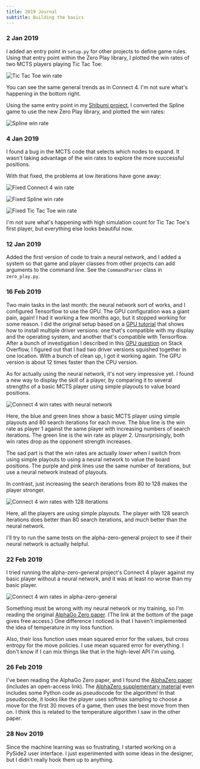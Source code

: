 ```yaml
---
title: 2019 Journal
subtitle: Building the basics
---
```


### 2 Jan 2019
I added an entry point in `setup.py` for other projects to define game rules.
Using that entry point within the Zero Play library, I plotted the win rates of
two MCTS players playing Tic Tac Toe:

![Tic Tac Toe win rate]

You can see the same general trends as in Connect 4. I'm not sure what's
happening in the bottom right.

Using the same entry point in my [Shibumi project], I converted the Spline game
to use the new Zero Play library, and plotted the win rates:

![Spline win rate]

[Tic Tac Toe win rate]: 2019/tictactoe-wins.png
[Shibumi project]: https://github.com/donkirkby/shibumi-games
[Spline win rate]: 2019/spline-wins.png

### 4 Jan 2019
I found a bug in the MCTS code that selects which nodes to expand. It wasn't
taking advantage of the win rates to explore the more successful positions.

With that fixed, the problems at low iterations have gone away:

![Fixed Connect 4 win rate]

![Fixed Spline win rate]

![Fixed Tic Tac Toe win rate]

I'm not sure what's happening with high simulation count for Tic Tac Toe's
first player, but everything else looks beautiful now.

[Fixed Connect 4 win rate]: 2019/connect4-win-rate.png
[Fixed Spline win rate]: 2019/spline-win-rate.png
[Fixed Tic Tac Toe win rate]: 2019/tictactoe-win-rate.png

### 12 Jan 2019
Added the first version of code to train a neural network, and I added a system
so that game and player classes from other projects can add arguments to the
command line. See the `CommandParser` class in `zero_play.py`.

### 16 Feb 2019
Two main tasks in the last month: the neural network sort of works, and I
configured Tensorflow to use the GPU. The GPU configuration was a giant pain,
again! I had it working a few months ago, but it stopped working for some
reason. I did the original setup based on a [GPU tutorial] that shows how
to install multiple driver versions: one that's compatible with my display
and the operating system, and another that's compatible with Tensorflow. After
a bunch of investigation I described in this [GPU question] on Stack Overflow,
I figured out that I had two driver versions squished together in one location.
With a bunch of clean up, I got it working again. The GPU version is about 12
times faster than the CPU version.

As for actually using the neural network, it's not very impressive yet. I
found a new way to display the skill of a player, by comparing it to several
strengths of a basic MCTS player using simple playouts to value board
positions.

![Connect 4 win rates with neural network]

Here, the blue and green lines show a basic MCTS player using simple playouts
and 80 search iterations for each move. The blue line is the win rate as player
1 against the same player with increasing numbers of search iterations. The
green line is the win rate as player 2. Unsurprisingly, both win rates drop as
the opponent strength increases.

The sad part is that the win rates are actually *lower* when I switch from
using simple playouts to using a neural network to value the board positions.
The purple and pink lines use the same number of iterations, but use a neural
network instead of playouts.

In contrast, just increasing the search iterations from 80 to 128 makes the
player stronger.

![Connect 4 win rates with 128 iterations]

Here, all the players are using simple playouts. The player with 128 search
iterations does better than 80 search iterations, and much better than the
neural network.

I'll try to run the same tests on the alpha-zero-general project to see if
their neural network is actually helpful.

[Connect 4 win rates with 128 iterations]: 2019/connect4-128-win-rate.png 
[Connect 4 win rates with neural network]: 2019/connect4nn-win-rate.png 

[GPU tutorial]: https://blog.kovalevskyi.com/multiple-version-of-cuda-libraries-on-the-same-machine-b9502d50ae77
[GPU question]: https://stackoverflow.com/q/54567427/4794

### 22 Feb 2019
I tried running the alpha-zero-general project's Connect 4 player against my
basic player without a neural network, and it was at least no worse than my
basic player.

![Connect 4 win rates in alpha-zero-general]

Something must be wrong with my neural network or my training, so I'm reading
the original [AlphaGo Zero paper]. (The link at the bottom of the page gives
free access.) One difference I noticed is that I haven't implemented the idea
of temperature in my loss function.

Also, their loss function uses mean squared error for the values, but cross
entropy for the move policies. I use mean squared error for everything. I don't
know if I can mix things like that in the high-level API I'm using.

[Connect 4 win rates in alpha-zero-general]: 2019/connect4-general-nn.png
[AlphaGo Zero paper]: https://deepmind.com/blog/alphago-zero-learning-scratch/

### 26 Feb 2019
I've been reading the AlphaGo Zero paper, and I found the [AlphaZero paper]
(includes an open-access link). The [AlphaZero supplementary material] even
includes some Python code as pseudocode for the algorithm! In that pseudocode,
it looks like the player uses softmax sampling to choose a move for the first
30 moves of a game, then uses the best move from then on. I think this is
related to the temperature algorithm I saw in the other paper.

[AlphaZero paper]: https://deepmind.com/blog/alphazero-shedding-new-light-grand-games-chess-shogi-and-go/
[AlphaZero supplementary material]: http://science.sciencemag.org/content/suppl/2018/12/05/362.6419.1140.DC1

### 28 Nov 2019
Since the machine learning was so frustrating, I started working on a PySide2
user interface. I just experimented with some ideas in the designer, but I
didn't really hook them up to anything.
